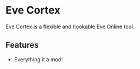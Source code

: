 # Eve Cortex

Eve Cortex is a flexible and hookable Eve Online tool.

## Features

- Everything it a mod!
